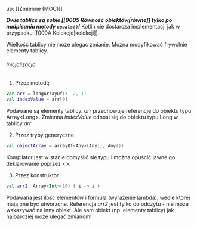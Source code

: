 up: [[Zmienne (MOC)]]

***Dwie tablice są sobie [[0005 Równość obiektów|równe]] tylko po nadpisaniu metody `equals()`!***
Kotlin nie dostarcza implementacji jak w przypadku [[000A Kolekcje|kolekcji]].

Wielkość tablicy nie może ulegać zmianie.
Można modyfikować frywolnie elementy tablicy.

###### Inicjalizacja

1. Przez metodę
```kotlin
var arr = longArrayOf(3, 2, 1)
val indexValue = arr[0]
```
Podawane są elementy tablicy. _arr_ przechowuje referencję do obiektu typu Array\<Long\>. Zmienna _indexValue_ odnosi się do obiektu typu Long w tablicy _arr_.

2. Przez tryby generyczne
```kotlin
val objectArray = arrayOf<Any>(Any(), Any())
```
Kompilator jest w stanie domyślić się typu i można opuścić jawne go deklarowanie poprzez <>.

3. Przez konstruktor
```kotlin
val arr2: Array<Int>(10) { i -> i }
```
Podawana jest ilość elementów i formuła (wyrażenie lambda), wedle której mają one być utworzone. 
Referencja _arr2_ jest tylko do odczytu - nie może wskazywać na inny obiekt. Ale sam obiekt (np. elementy tablicy) jak najbardziej może ulegać zmianom!
